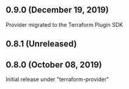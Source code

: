 ## 0.9.0 (December 19, 2019)
Provider migrated to the Terraform Plugin SDK

## 0.8.1 (Unreleased)
## 0.8.0 (October 08, 2019)

Initial release under "terraform-provider"
